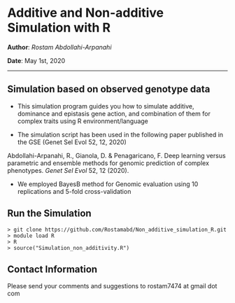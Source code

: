 # Additive and Non-additive Simulation with R

**Author**: *Rostam Abdollahi-Arpanahi*

**Date**: May 1st, 2020

---

## Simulation based on observed genotype data

- This simulation program guides you how to simulate additive, dominance and epistasis gene action, and combination of them for complex traits using R environment/language

- The simulation script has been used in the following paper published in the GSE (Genet Sel Evol 52, 12, 2020)

Abdollahi-Arpanahi, R., Gianola, D. & Penagaricano, F. Deep learning versus parametric and ensemble methods for genomic prediction of complex phenotypes. *Genet Sel Evol* 52, 12 (2020).

- We employed BayesB method for Genomic evaluation using 10 replications and 5-fold cross-validation

## Run the Simulation

```
> git clone https://github.com/Rostamabd/Non_additive_simulation_R.git
> module load R
> R
> source("Simulation_non_additivity.R")
```



## Contact Information

Please send your comments and suggestions to rostam7474 at gmail dot com




